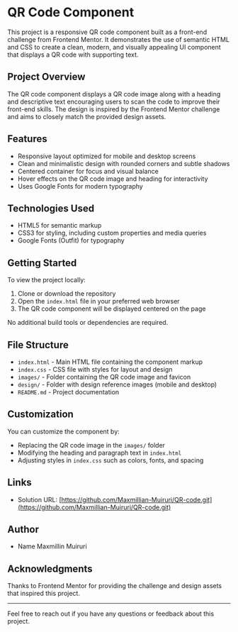 # QR Code Component

This project is a responsive QR code component built as a front-end challenge from Frontend Mentor. It demonstrates the use of semantic HTML and CSS to create a clean, modern, and visually appealing UI component that displays a QR code with supporting text.

## Project Overview

The QR code component displays a QR code image along with a heading and descriptive text encouraging users to scan the code to improve their front-end skills. The design is inspired by the Frontend Mentor challenge and aims to closely match the provided design assets.

## Features

- Responsive layout optimized for mobile and desktop screens
- Clean and minimalistic design with rounded corners and subtle shadows
- Centered container for focus and visual balance
- Hover effects on the QR code image and heading for interactivity
- Uses Google Fonts for modern typography

## Technologies Used

- HTML5 for semantic markup
- CSS3 for styling, including custom properties and media queries
- Google Fonts (Outfit) for typography

## Getting Started

To view the project locally:

1. Clone or download the repository
2. Open the `index.html` file in your preferred web browser
3. The QR code component will be displayed centered on the page

No additional build tools or dependencies are required.

## File Structure

- `index.html` - Main HTML file containing the component markup
- `index.css` - CSS file with styles for layout and design
- `images/` - Folder containing the QR code image and favicon
- `design/` - Folder with design reference images (mobile and desktop)
- `README.md` - Project documentation

## Customization

You can customize the component by:

- Replacing the QR code image in the `images/` folder
- Modifying the heading and paragraph text in `index.html`
- Adjusting styles in `index.css` such as colors, fonts, and spacing

## Links

- Solution URL: [https://github.com/Maxmillian-Muiruri/QR-code.git](https://github.com/Maxmillian-Muiruri/QR-code.git)

## Author

- Name Maxmillin Muiruri

## Acknowledgments

Thanks to Frontend Mentor for providing the challenge and design assets that inspired this project.

---

Feel free to reach out if you have any questions or feedback about this project.

